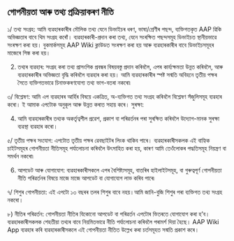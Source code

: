 ## গোপনীয়তা আৰু তথ্য প্ৰক্ৰিয়াকৰণ নীতি

১/ তথ্য সংগ্ৰহ:
আমি ব্যৱহাৰকাৰীৰ মৌলিক তথ্য যেনে ডিভাইচৰ ধৰণ, ভাষা/শ্ৰেণীৰ পছন্দ, ব্যক্তিগতকৃত AAP ৱিকি অভিজ্ঞতাৰ বাবে থিম সংগ্ৰহ কৰোঁ।
ব্যৱহাৰকাৰী-প্ৰদান কৰা তথ্য, যেনে সংৰক্ষিত পছন্দসমূহ ডিভাইচত স্থানীয়ভাৱে সংৰক্ষণ কৰা হয়। বুকমাৰ্কসমূহ AAP Wiki ক্লাউডত সংৰক্ষণ কৰা হয় আৰু ব্যৱহাৰকাৰীৰ বাবে ডিভাইচসমূহৰ মাজেৰে সিঙ্ক কৰা হয়।

2. তথ্যৰ ব্যৱহাৰ:
সংগ্ৰহ কৰা তথ্য প্ৰাসংগিক প্ৰবন্ধৰ বিষয়বস্তু প্ৰদান কৰিবলৈ, এপৰ কাৰ্য্যক্ষমতা উন্নত কৰিবলৈ, আৰু ব্যৱহাৰকাৰীৰ অভিজ্ঞতা বৃদ্ধি কৰিবলৈ ব্যৱহাৰ কৰা হয়।
আমি ব্যৱহাৰকাৰীৰ স্পষ্ট সন্মতি অবিহনে তৃতীয় পক্ষৰ সৈতে ব্যক্তিগতভাৱে চিনাক্তকৰণযোগ্য তথ্য ভাগ-বতৰা নকৰো৷

৩/ বিশ্লেষণ:
আমি এপ ব্যৱহাৰৰ আৰ্হিৰ বিষয়ে একত্ৰিত, অ-ব্যক্তিগত তথ্য সংগ্ৰহ কৰিবলৈ বিশ্লেষণ সঁজুলিসমূহ ব্যৱহাৰ কৰো। ই আমাক এপটোক অনুকূল আৰু উন্নত কৰাত সহায় কৰে।
সুৰক্ষা:

4. আমি ব্যৱহাৰকাৰীৰ তথ্যক অকৰ্তৃত্বশীল প্ৰৱেশ, প্ৰকাশ বা পৰিৱৰ্তনৰ পৰা সুৰক্ষিত কৰিবলৈ উদ্যোগ-মানক সুৰক্ষা ব্যৱস্থা ব্যৱহাৰ কৰো।

৫/ তৃতীয় পক্ষৰ সংযোগ:
এপটোত তৃতীয় পক্ষৰ ৱেবছাইটৰ লিংক থাকিব পাৰে। ব্যৱহাৰকাৰীসকলক এই বাহ্যিক চাইটসমূহৰ গোপনীয়তা নীতিসমূহ পৰ্যালোচনা কৰিবলৈ উৎসাহিত কৰা হয়, কাৰণ আমি তেওঁলোকৰ পদ্ধতিসমূহ নিয়ন্ত্ৰণ বা সমৰ্থন নকৰো৷

6. আপডেট আৰু যোগাযোগ:
ব্যৱহাৰকাৰীসকলে এপৰ বৈশিষ্ট্যসমূহ, বাতৰিৰ হাইলাইটসমূহ, বা গুৰুত্বপূৰ্ণ গোপনীয়তা নীতি পৰিৱৰ্তনৰ বিষয়ে মাজে মাজে আপডেট বা যোগাযোগ লাভ কৰিব পাৰে৷

৭/ শিশুৰ গোপনীয়তা:
এই এপটো ১৩ বছৰৰ তলৰ শিশুৰ বাবে নহয়।আমি জানি-বুজি শিশুৰ পৰা ব্যক্তিগত তথ্য সংগ্ৰহ নকৰো।

৮) নীতিৰ পৰিৱৰ্তন:
গোপনীয়তা নীতিৰ যিকোনো আপডেট বা পৰিৱৰ্তন এপটোৰ ভিতৰতে যোগাযোগ কৰা হ’ব। ব্যৱহাৰকাৰীসকলক শেহতীয়া তথ্যৰ বাবে নিয়মিতভাৱে নীতি পৰ্যালোচনা কৰিবলৈ পৰামৰ্শ দিয়া হৈছে।
AAP Wiki App ব্যৱহাৰ কৰি ব্যৱহাৰকাৰীসকলে এই গোপনীয়তা নীতিত উল্লেখ কৰা চৰ্তসমূহত সন্মতি প্ৰকাশ কৰে।